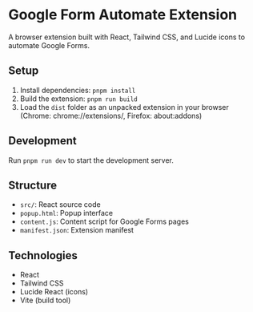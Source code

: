 # Google Form Automate Extension

A browser extension built with React, Tailwind CSS, and Lucide icons to automate Google Forms.

## Setup

1. Install dependencies: `pnpm install`
2. Build the extension: `pnpm run build`
3. Load the `dist` folder as an unpacked extension in your browser (Chrome: chrome://extensions/, Firefox: about:addons)

## Development

Run `pnpm run dev` to start the development server.

## Structure

- `src/`: React source code
- `popup.html`: Popup interface
- `content.js`: Content script for Google Forms pages
- `manifest.json`: Extension manifest

## Technologies

- React
- Tailwind CSS
- Lucide React (icons)
- Vite (build tool)
